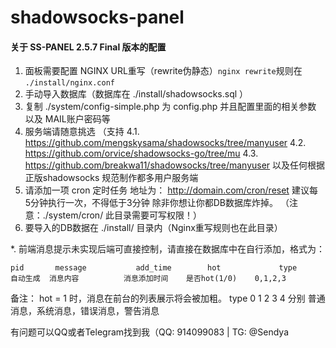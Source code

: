 shadowsocks-panel
=================

#### 关于 SS-PANEL 2.5.7 Final 版本的配置

1. 面板需要配置 NGINX URL重写（rewrite伪静态）`nginx rewrite`规则在 `./install/nginx.conf`
2. 手动导入数据库（数据库在 ./install/shadowsocks.sql ）
3. 复制 ./system/config-simple.php 为 config.php 并且配置里面的相关参数 以及 MAIL账户密码等
4. 服务端请随意挑选
   （支持
 4.1. https://github.com/mengskysama/shadowsocks/tree/manyuser
 4.2. https://github.com/orvice/shadowsocks-go/tree/mu
 4.3. https://github.com/breakwa11/shadowsocks/tree/manyuser
以及任何根据 正版shadowsocks 规范制作都多用户服务端
5. 请添加一项 cron 定时任务 地址为： http://domain.com/cron/reset  建议每 5分钟执行一次，不得低于3分钟 除非你想让你都DB数据库炸掉。
   （注意：./system/cron/ 此目录需要可写权限！）
6. 要导入的DB数据在 ./install/ 目录内（Nginx重写规则也在此目录）

*. 前端消息提示未实现后端可直接控制，请直接在数据库中在自行添加，格式为：
```
pid       message           add_time        hot             type
自动生成  消息内容          消息添加时间    是否hot(1/0)    0,1,2,3
```
备注： hot = 1 时，消息在前台的列表展示将会被加粗。  type 0 1 2 3 4 分别 普通消息，系统消息，错误消息，警告消息


有问题可以QQ或者Telegram找到我（QQ: 914099083 | TG: @Sendya
